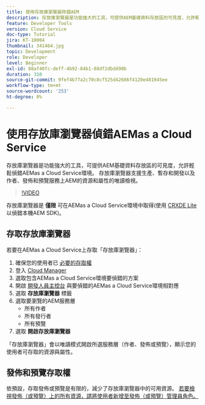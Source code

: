 ```yaml
---
title: 使用存放庫瀏覽器除錯AEM
description: 存放庫瀏覽器是功能強大的工具，可提供AEM基礎資料存放區的可見度，允許輕鬆偵錯AEMas a Cloud Service環境。
feature: Developer Tools
version: Cloud Service
doc-type: Tutorial
jira: KT-10004
thumbnail: 341464.jpg
topic: Development
role: Developer
level: Beginner
exl-id: 88af40fc-deff-4b92-84b1-88df2dbdd90b
duration: 310
source-git-commit: 9fef4b77a2c70c8cf525d42686f4120e481945ee
workflow-type: tm+mt
source-wordcount: '253'
ht-degree: 0%

---
```


# 使用存放庫瀏覽器偵錯AEMas a Cloud Service

存放庫瀏覽器是功能強大的工具，可提供AEM基礎資料存放區的可見度，允許輕鬆偵錯AEMas a Cloud Service環境。 存放庫瀏覽器支援生產、暫存和開發以及作者、發佈和預覽服務上AEM的資源和屬性的唯讀檢視。

>[!VIDEO](https://video.tv.adobe.com/v/341464?quality=12&learn=on)

存放庫瀏覽器是 __僅限__ 可在AEMas a Cloud Service環境中取得(使用 [CRXDE Lite](../aem-sdk-local-quickstart/other-tools.md#crxde-lite) 以偵錯本機AEM SDK)。

## 存取存放庫瀏覽器

若要在AEMas a Cloud Service上存取「存放庫瀏覽器」：

1. 確保您的使用者已 [必要的存取權](https://experienceleague.adobe.com/docs/experience-manager-cloud-service/content/implementing/developer-tools/repository-browser.html#access-prerequisites)
1. 登入 [Cloud Manager](https://my.cloudmanager.adobe.com)
1. 選取包含AEMas a Cloud Service環境要偵錯的方案
1. 開啟 [開發人員主控台](./developer-console.md) 與要偵錯的AEMas a Cloud Service環境相對應
1. 選取 __存放庫瀏覽器__ 標籤
1. 選取要瀏覽的AEM服務層
   + 所有作者
   + 所有發行者
   + 所有預覽
1. 選取 __開啟存放庫瀏覽器__

「存放庫瀏覽器」會以唯讀模式開啟所選服務層（作者、發佈或預覽），顯示您的使用者可存取的資源與屬性。

## 發佈和預覽存取權

依預設，存取發佈或預覽是有限的，減少了存放庫瀏覽器中的可用資源。 [若要檢視發佈（或預覽）上的所有資源，請將使用者新增至發佈（或預覽）管理員角色。](https://experienceleague.adobe.com/docs/experience-manager-cloud-service/content/implementing/developer-tools/repository-browser.html#navigate-the-hierarchy)
